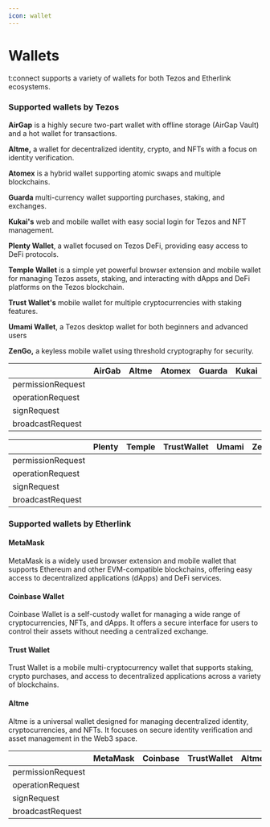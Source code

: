 ```yaml
---
icon: wallet
---
```


# Wallets

t:connect supports a variety of wallets for both Tezos and Etherlink ecosystems.

### Supported wallets by Tezos

**AirGap** is a highly secure two-part wallet with offline storage (AirGap Vault) and a hot wallet for transactions.

**Altme,** a wallet for decentralized identity, crypto, and NFTs with a focus on identity verification.

**Atomex** is a hybrid wallet supporting atomic swaps and multiple blockchains.

**Guarda** multi-currency wallet supporting purchases, staking, and exchanges.

**Kukai's** web and mobile wallet with easy social login for Tezos and NFT management.

**Plenty Wallet**, a wallet focused on Tezos DeFi, providing easy access to DeFi protocols.

**Temple Wallet** is a simple yet powerful browser extension and mobile wallet for managing Tezos assets, staking, and interacting with dApps and DeFi platforms on the Tezos blockchain.

**Trust Wallet's** mobile wallet for multiple cryptocurrencies with staking features.

**Umami Wallet**, a Tezos desktop wallet for both beginners and advanced users

**ZenGo,** a keyless mobile wallet using threshold cryptography for security.

<table><thead><tr><th width="216"></th><th width="104">AirGab</th><th width="106">Altme</th><th width="120">Atomex</th><th width="121">Guarda</th><th>Kukai</th></tr></thead><tbody><tr><td>permissionRequest</td><td></td><td></td><td></td><td></td><td></td></tr><tr><td>operationRequest</td><td></td><td></td><td></td><td></td><td></td></tr><tr><td>signRequest</td><td></td><td></td><td></td><td></td><td></td></tr><tr><td>broadcastRequest</td><td></td><td></td><td></td><td></td><td></td></tr></tbody></table>

<table><thead><tr><th width="220"></th><th width="105">Plenty</th><th width="101">Temple</th><th width="122">TrustWallet</th><th width="118">Umami</th><th>ZenGo</th></tr></thead><tbody><tr><td>permissionRequest</td><td></td><td></td><td></td><td></td><td></td></tr><tr><td>operationRequest</td><td></td><td></td><td></td><td></td><td></td></tr><tr><td>signRequest</td><td></td><td></td><td></td><td></td><td></td></tr><tr><td>broadcastRequest</td><td></td><td></td><td></td><td></td><td></td></tr></tbody></table>

### Supported wallets by Etherlink

#### MetaMask

MetaMask is a widely used browser extension and mobile wallet that supports Ethereum and other EVM-compatible blockchains, offering easy access to decentralized applications (dApps) and DeFi services.

#### Coinbase Wallet

Coinbase Wallet is a self-custody wallet for managing a wide range of cryptocurrencies, NFTs, and dApps. It offers a secure interface for users to control their assets without needing a centralized exchange.

#### Trust Wallet

Trust Wallet is a mobile multi-cryptocurrency wallet that supports staking, crypto purchases, and access to decentralized applications across a variety of blockchains.

#### Altme

Altme is a universal wallet designed for managing decentralized identity, cryptocurrencies, and NFTs. It focuses on secure identity verification and asset management in the Web3 space.



<table><thead><tr><th width="190"></th><th width="115">MetaMask</th><th width="101">Coinbase</th><th width="122">TrustWallet</th><th width="103">Altme</th></tr></thead><tbody><tr><td>permissionRequest</td><td></td><td></td><td></td><td></td></tr><tr><td>operationRequest</td><td></td><td></td><td></td><td></td></tr><tr><td>signRequest</td><td></td><td></td><td></td><td></td></tr><tr><td>broadcastRequest</td><td></td><td></td><td></td><td></td></tr></tbody></table>

